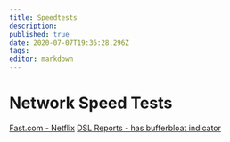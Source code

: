 ```yaml
---
title: Speedtests
description: 
published: true
date: 2020-07-07T19:36:28.296Z
tags: 
editor: markdown
---
```


# Network Speed Tests
[Fast.com - Netflix](https://fast.com)
[DSL Reports - has bufferbloat indicator](https://www.dslreports.com/speedtest)
